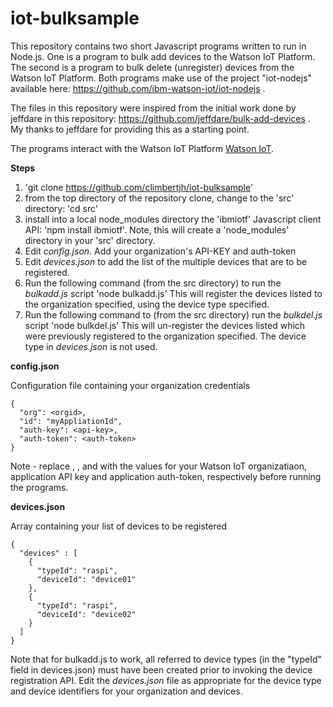 iot-bulksample
===================

This repository contains two short Javascript programs written to run in Node.js.  One is a program to bulk add devices to the Watson IoT Platform.  The second is a program to bulk delete (unregister) devices from the Watson IoT Platform.  Both programs make use of the project "iot-nodejs" available here: https://github.com/ibm-watson-iot/iot-nodejs .

The files in this repository were inspired from the initial work done by jeffdare in this repository: https://github.com/jeffdare/bulk-add-devices .  My thanks to jeffdare for providing this as a starting point.

The programs interact with the Watson IoT Platform [Watson IoT](http://internetofthings.ibmcloud.com/).

**Steps**

1. 'git clone https://github.com/climbertjh/iot-bulksample'
2. from the top directory of the repository clone, change to the 'src' directory: 'cd src'
3. install into a local node_modules directory the 'ibmiotf' Javascript client API: 'npm install ibmiotf'.  Note, this will create a 'node_modules' directory in your 'src' directory.
4. Edit *config.json*. Add your organization's API-KEY and auth-token
5. Edit *devices.json* to add the list of the multiple devices that are to be registered.
6. Run the following command (from the src directory) to run the *bulkadd.js* script
  'node bulkadd.js'  This will register the devices listed to the organization specified, using the device type specified.
7. Run the following command to (from the src directory) run the *bulkdel.js* script
  'node bulkdel.js'  This will un-register the devices listed which were previously registered to the organization specified.  The device type in *devices.json* is not used.

**config.json**

Configuration file containing your organization credentials

    {
      "org": <orgid>,
      "id": "myAppliationId",
      "auth-key": <api-key>,
      "auth-token": <auth-token>
    }

Note - replace <orgid>, <api-key>, and <auth-token> with the values for your Watson IoT organizatiaon, application API key and application auth-token, respectively before running the programs.

**devices.json**

Array containing your list of devices to be registered

    {
      "devices" : [
        {
          "typeId": "raspi",
          "deviceId": "device01"
        },
        {
          "typeId": "raspi",
          "deviceId": "device02"
        }
      ]
    }

Note that for bulkadd.js to work, all referred to device types (in the "typeId" field in devices.json) must have been created prior to invoking the device registration API.  Edit the *devices.json* file as appropriate for the device type and device identifiers for your organization and devices.

